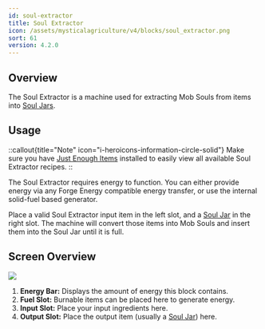 ```yaml
---
id: soul-extractor
title: Soul Extractor
icon: /assets/mysticalagriculture/v4/blocks/soul_extractor.png
sort: 61
version: 4.2.0
---
```


## Overview

The Soul Extractor is a machine used for extracting Mob Souls from items into [Soul Jars](../items/soul-jar.md).  

## Usage

::callout{title="Note" icon="i-heroicons-information-circle-solid"}
Make sure you have <a href="https://www.curseforge.com/minecraft/mc-mods/jei">Just Enough Items</a> installed to easily view all available Soul Extractor recipes.
::

The Soul Extractor requires energy to function. You can either provide energy via any Forge Energy compatible energy transfer, or use the internal solid-fuel based generator.

Place a valid Soul Extractor input item in the left slot, and a [Soul Jar](../items/soul-jar.md) in the right slot. The machine will convert those items into Mob Souls and insert them into the Soul Jar until it is full. 

## Screen Overview

![](/assets/mysticalagriculture/v6/screens/soul_extractor_screen.png)

1. **Energy Bar:** Displays the amount of energy this block contains.
2. **Fuel Slot:** Burnable items can be placed here to generate energy.
3. **Input Slot:** Place your input ingredients here.
4. **Output Slot:** Place the output item (usually a [Soul Jar](../items/soul-jar.md)) here.
